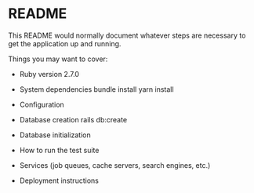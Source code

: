 # README

This README would normally document whatever steps are necessary to get the
application up and running.

Things you may want to cover:

* Ruby version
2.7.0

* System dependencies
bundle install
yarn install

* Configuration

* Database creation
rails db:create
* Database initialization

* How to run the test suite

* Services (job queues, cache servers, search engines, etc.)

* Deployment instructions

